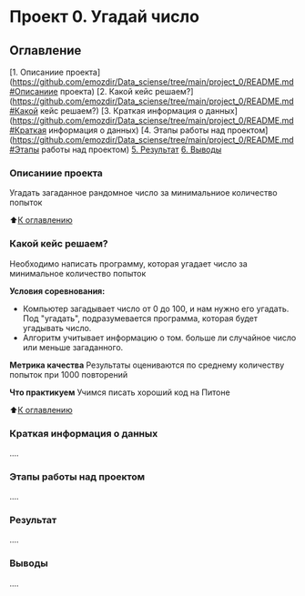 # Проект 0. Угадай число

## Оглавление
[1. Описаниие проекта](https://github.com/emozdir/Data_sciense/tree/main/project_0/README.md#Описаниие проекта)
[2. Какой кейс решаем?](https://github.com/emozdir/Data_sciense/tree/main/project_0/README.md#Какой кейс решаем?)
[3. Краткая информация о данных](https://github.com/emozdir/Data_sciense/tree/main/project_0/README.md#Краткая информация о данных)
[4. Этапы работы над проектом](https://github.com/emozdir/Data_sciense/tree/main/project_0/README.md#Этапы работы над проектом)
[5. Результат](https://github.com/emozdir/Data_sciense/tree/main/project_0/README.md#Результат)
[6. Выводы](https://github.com/emozdir/Data_sciense/tree/main/project_0/README.md#Выводы)

### Описаниие проекта
Угадать загаданное рандомное число за минимальниое количество попыток

:arrow_up:[К оглавлению](https://github.com/emozdir/Data_sciense/tree/main/project_0/README.md#Оглавление)

### Какой кейс решаем?
Необходимо написать программу, которая угадает число за минимальное количество попыток

**Условия соревнования:**
- Компьютер загадывает число от 0 до 100, и нам нужно его угадать. Под "угадать", подразумевается программа, которая будет угадывать число.
- Алгоритм учитывает информацию о том. больше ли случайное число или меньше загаданного.

**Метрика качества**
Результаты оцениваются по среднему количеству попыток при 1000 повторений

**Что практикуем**
Учимся писать хороший код на Питоне

:arrow_up:[К оглавлению](https://github.com/emozdir/Data_sciense/tree/main/project_0/README.md#Оглавление)

### Краткая информация о данных
....

### Этапы работы над проектом
....

### Результат
....

### Выводы
....